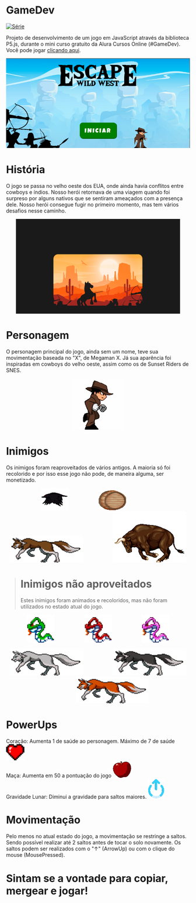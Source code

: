 # GameDev 
[![Série](https://img.shields.io/badge/OctavioLage-GameDev-blue)](https://octaviolage.github.io/GameDev/)

 Projeto de desenvolvimento de um jogo em JavaScript através da biblioteca P5.js, durante o mini curso gratuito da Alura Cursos Online (#GameDev).
 <br>Você pode jogar <a href="https://octaviolage.github.io/GameDev/">clicando aqui</a>.

<p align="center">
  <img src="imagens/Screenshots/telaInicial.png" width="600" title="hover text">
</p>

# História
O jogo se passa no velho oeste dos EUA, onde ainda havia conflitos entre cowboys e índios. Nosso herói retornava de uma viagem quando foi surpreso por alguns nativos que se sentiram ameaçados com a presença dele. Nosso herói consegue fugir no primeiro momento, mas tem vários desafios nesse caminho.
<p align="center">
  <img src="imagens/assets/intro2.png"  width="450">
</p>
  
# Personagem
O personagem principal do jogo, ainda sem um nome, teve sua movimentação baseada no "X", de Megaman X. Já sua aparência foi inspiradas em cowboys do velho oeste, assim como os de Sunset Riders de SNES.
<p align="center">
  <img src="imagens/Screenshots/Personagem.gif" >
</p>

# Inimigos
Os inimigos foram reaproveitados de vários antigos. A maioria só foi recolorido e por isso esse jogo não pode, de maneira alguma, ser monetizado.
<p align="center" justify-content = "space-between">
  <img src="imagens/Screenshots/corvo.gif" width="75">
  <img width="75">
  <img src="imagens/Screenshots/barril.gif" width="75">
  <img width="75">
  <img src="imagens/Screenshots/loboMarron.gif" width="200">
  <img width="75">
  <img src="imagens/Screenshots/Touro.gif" width="200">
</p>

> # Inimigos não aproveitados
> Estes inimigos foram animados e recoloridos, mas não foram utilizados no estado atual do jogo.
<p align="center">
  <img src="imagens/Screenshots/greenSnake.gif" width="75">
  <img width="75">
  <img src="imagens/Screenshots/redSnake.gif" width="75">
  <img width="75">
  <img src="imagens/Screenshots/Cobra.gif" width="75">
</p>
<p align="center">
  <img src="imagens/Screenshots/loboBranco.gif" width="200">
  <img width="75">
  <img src="imagens/Screenshots/loboNegro.gif" width="200">
  <img width="75">
  <img src="imagens/Screenshots/Raposa.gif" width="200">
</p>

# PowerUps
Coração: Aumenta 1 de saúde ao personagem. Máximo de 7 de saúde <img src="imagens/Screenshots/vida.gif" width="50"><br>
Maça: Aumenta em 50 a pontuação do jogo  <img src="imagens/Screenshots/score.gif" width="50"><br>
Gravidade Lunar: Diminui a gravidade para saltos maiores. <img src="imagens/Screenshots/gravidadeZero.gif" width="45">

# Movimentação
Pelo menos no atual estado do jogo, a movimentação se restringe a saltos. Sendo possível realizar até 2 saltos antes de tocar o solo novamente.
Os saltos podem ser realizados com o "↑" (ArrowUp) ou com o clique do mouse (MousePressed).

# Sintam se a vontade para copiar, mergear e jogar!
